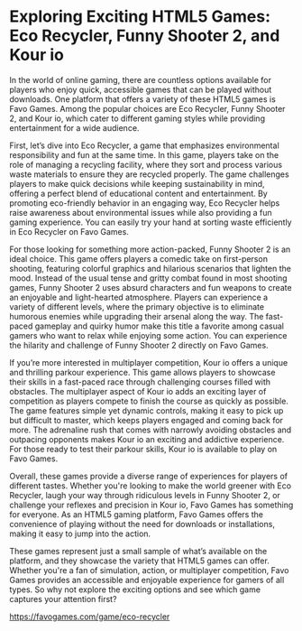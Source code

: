 # Exploring Exciting HTML5 Games: Eco Recycler, Funny Shooter 2, and Kour io
In the world of online gaming, there are countless options available for players who enjoy quick, accessible games that can be played without downloads. One platform that offers a variety of these HTML5 games is Favo Games. Among the popular choices are Eco Recycler, Funny Shooter 2, and Kour io, which cater to different gaming styles while providing entertainment for a wide audience.

First, let’s dive into Eco Recycler, a game that emphasizes environmental responsibility and fun at the same time. In this game, players take on the role of managing a recycling facility, where they sort and process various waste materials to ensure they are recycled properly. The game challenges players to make quick decisions while keeping sustainability in mind, offering a perfect blend of educational content and entertainment. By promoting eco-friendly behavior in an engaging way, Eco Recycler helps raise awareness about environmental issues while also providing a fun gaming experience. You can easily try your hand at sorting waste efficiently in Eco Recycler on Favo Games.

For those looking for something more action-packed, Funny Shooter 2 is an ideal choice. This game offers players a comedic take on first-person shooting, featuring colorful graphics and hilarious scenarios that lighten the mood. Instead of the usual tense and gritty combat found in most shooting games, Funny Shooter 2 uses absurd characters and fun weapons to create an enjoyable and light-hearted atmosphere. Players can experience a variety of different levels, where the primary objective is to eliminate humorous enemies while upgrading their arsenal along the way. The fast-paced gameplay and quirky humor make this title a favorite among casual gamers who want to relax while enjoying some action. You can experience the hilarity and challenge of Funny Shooter 2 directly on Favo Games.

If you’re more interested in multiplayer competition, Kour io offers a unique and thrilling parkour experience. This game allows players to showcase their skills in a fast-paced race through challenging courses filled with obstacles. The multiplayer aspect of Kour io adds an exciting layer of competition as players compete to finish the course as quickly as possible. The game features simple yet dynamic controls, making it easy to pick up but difficult to master, which keeps players engaged and coming back for more. The adrenaline rush that comes with narrowly avoiding obstacles and outpacing opponents makes Kour io an exciting and addictive experience. For those ready to test their parkour skills, Kour io is available to play on Favo Games.

Overall, these games provide a diverse range of experiences for players of different tastes. Whether you're looking to make the world greener with Eco Recycler, laugh your way through ridiculous levels in Funny Shooter 2, or challenge your reflexes and precision in Kour io, Favo Games has something for everyone. As an HTML5 gaming platform, Favo Games offers the convenience of playing without the need for downloads or installations, making it easy to jump into the action.

These games represent just a small sample of what’s available on the platform, and they showcase the variety that HTML5 games can offer. Whether you're a fan of simulation, action, or multiplayer competition, Favo Games provides an accessible and enjoyable experience for gamers of all types. So why not explore the exciting options and see which game captures your attention first?

https://favogames.com/game/eco-recycler
